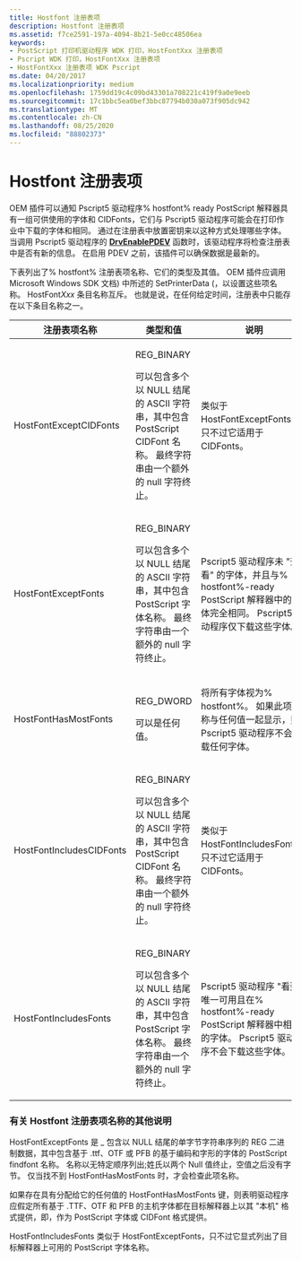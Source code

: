 ```yaml
---
title: Hostfont 注册表项
description: Hostfont 注册表项
ms.assetid: f7ce2591-197a-4094-8b21-5e0cc48506ea
keywords:
- PostScript 打印机驱动程序 WDK 打印，HostFontXxx 注册表项
- Pscript WDK 打印，HostFontXxx 注册表项
- HostFontXxx 注册表项 WDK Pscript
ms.date: 04/20/2017
ms.localizationpriority: medium
ms.openlocfilehash: 1759dd19c4c09bd43301a708221c419f9a0e9eeb
ms.sourcegitcommit: 17c1bbc5ea0bef3bbc87794b030a073f905dc942
ms.translationtype: MT
ms.contentlocale: zh-CN
ms.lasthandoff: 08/25/2020
ms.locfileid: "88802373"
---
```

# <a name="hostfont-registry-entries"></a>Hostfont 注册表项





OEM 插件可以通知 Pscript5 驱动程序% hostfont% ready PostScript 解释器具有一组可供使用的字体和 CIDFonts，它们与 Pscript5 驱动程序可能会在打印作业中下载的字体和相同。 通过在注册表中放置密钥来以这种方式处理哪些字体。 当调用 Pscript5 驱动程序的 [**DrvEnablePDEV**](https://docs.microsoft.com/windows/win32/api/winddi/nf-winddi-drvenablepdev) 函数时，该驱动程序将检查注册表中是否有新的信息。 在启用 PDEV 之前，该插件可以确保数据是最新的。

下表列出了% hostfont% 注册表项名称、它们的类型及其值。 OEM 插件应调用 Microsoft Windows SDK 文档) 中所述的 SetPrinterData (，以设置这些项名称。 HostFont*Xxx* 条目名称互斥。 也就是说，在任何给定时间，注册表中只能存在以下条目名称之一。

<table>
<colgroup>
<col width="33%" />
<col width="33%" />
<col width="33%" />
</colgroup>
<thead>
<tr class="header">
<th>注册表项名称</th>
<th>类型和值</th>
<th>说明</th>
</tr>
</thead>
<tbody>
<tr class="odd">
<td><p>HostFontExceptCIDFonts</p></td>
<td><p>REG_BINARY</p>
<p>可以包含多个以 NULL 结尾的 ASCII 字符串，其中包含 PostScript CIDFont 名称。 最终字符串由一个额外的 null 字符终止。</p></td>
<td><p>类似于 HostFontExceptFonts，只不过它适用于 CIDFonts。</p></td>
</tr>
<tr class="even">
<td><p>HostFontExceptFonts</p></td>
<td><p>REG_BINARY</p>
<p>可以包含多个以 NULL 结尾的 ASCII 字符串，其中包含 PostScript 字体名称。 最终字符串由一个额外的 null 字符终止。</p></td>
<td><p>Pscript5 驱动程序未 "查看" 的字体，并且与% hostfont%-ready PostScript 解释器中的字体完全相同。 Pscript5 驱动程序仅下载这些字体。</p></td>
</tr>
<tr class="odd">
<td><p>HostFontHasMostFonts</p></td>
<td><p>REG_DWORD</p>
<p>可以是任何值。</p></td>
<td><p>将所有字体视为% hostfont%。 如果此项名称与任何值一起显示，则 Pscript5 驱动程序不会下载任何字体。</p></td>
</tr>
<tr class="even">
<td><p>HostFontIncludesCIDFonts</p></td>
<td><p>REG_BINARY</p>
<p>可以包含多个以 NULL 结尾的 ASCII 字符串，其中包含 PostScript CIDFont 名称。 最终字符串由一个额外的 null 字符终止。</p></td>
<td><p>类似于 HostFontIncludesFonts，只不过它适用于 CIDFonts。</p></td>
</tr>
<tr class="odd">
<td><p>HostFontIncludesFonts</p></td>
<td><p>REG_BINARY</p>
<p>可以包含多个以 NULL 结尾的 ASCII 字符串，其中包含 PostScript 字体名称。 最终字符串由一个额外的 null 字符终止。</p></td>
<td><p>Pscript5 驱动程序 "看到" 唯一可用且在% hostfont%-ready PostScript 解释器中相同的字体。 Pscript5 驱动程序不会下载这些字体。</p></td>
</tr>
</tbody>
</table>

 

### <a name="additional-notes-on-hostfont-registry-entry-names"></a>有关 Hostfont 注册表项名称的其他说明

HostFontExceptFonts 是 \_ 包含以 NULL 结尾的单字节字符串序列的 REG 二进制数据，其中包含基于 .ttf、OTF 或 PFB 的基于编码和字形的字体的 PostScript findfont 名称。 名称以无特定顺序列出;姓氏以两个 Null 值终止，空值之后没有字节。 仅当找不到 HostFontHasMostFonts 时，才会检查此项名称。

如果存在具有分配给它的任何值的 HostFontHasMostFonts 键，则表明驱动程序应假定所有基于 .TTF、OTF 和 PFB 的主机字体都在目标解释器上以其 "本机" 格式提供，即，作为 PostScript 字体或 CIDFont 格式提供。

HostFontIncludesFonts 类似于 HostFontExceptFonts，只不过它显式列出了目标解释器上可用的 PostScript 字体名称。

 

 




